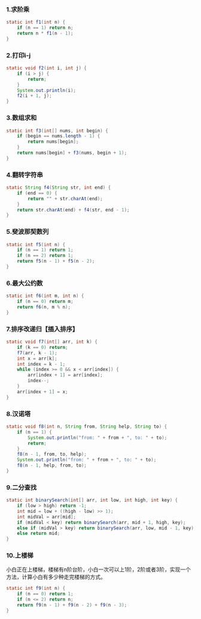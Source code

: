 ### 1.求阶乘

```java
static int f1(int n) {
    if (n == 1) return n;
    return n * f1(n - 1);
}
```

### 2.打印i-j

```java
static void f2(int i, int j) {
    if (i > j) {
        return;
    }
    System.out.println(i);
    f2(i + 1, j);
}
```

### 3.数组求和

```java
static int f3(int[] nums, int begin) {
    if (begin == nums.length - 1) {
        return nums[begin];
    }
    return nums[begin] + f3(nums, begin + 1);
}
```

### 4.翻转字符串

```java
static String f4(String str, int end) {
    if (end == 0) {
        return "" + str.charAt(end);
    }
    return str.charAt(end) + f4(str, end - 1);
}
```

### 5.斐波那契数列

```java
static int f5(int n) {
    if (n == 1) return 1;
    if (n == 2) return 1;
    return f5(n - 1) + f5(n - 2);
}
```

### 6.最大公约数

```java
static int f6(int m, int n) {
    if (n == 0) return m;
    return f6(n, m % n);
}
```

### 7.排序改递归【插入排序】

```java
static void f7(int[] arr, int k) {
    if (k == 0) return;
    f7(arr, k - 1);
    int x = arr[k];
    int index = k - 1;
    while (index >= 0 && x < arr[index]) {
        arr[index + 1] = arr[index];
        index--;
    }
    arr[index + 1] = x;
}
```

### 8.汉诺塔

```java
static void f8(int n, String from, String help, String to) {
    if (n == 1) {
        System.out.println("from: " + from + ", to: " + to);
        return;
    }
    f8(n - 1, from, to, help);
    System.out.println("from: " + from + ", to: " + to);
    f8(n - 1, help, from, to);
}
```

### 9.二分查找

```java
static int binarySearch(int[] arr, int low, int high, int key) {
    if (low > high) return -1;
    int mid = low + ((high - low) >> 1);
    int midVal = arr[mid];
    if (midVal < key) return binarySearch(arr, mid + 1, high, key);
    else if (midVal > key) return binarySearch(arr, low, mid - 1, key);
    else return mid;
}
```

### 10.上楼梯

小白正在上楼梯，楼梯有n阶台阶，小白一次可以上1阶，2阶或者3阶，实现一个方法，计算小白有多少种走完楼梯的方式。

```java
static int f9(int n) {
    if (n == 0) return 1;
    if (n <= 2) return n;
    return f9(n - 1) + f9(n - 2) + f9(n - 3);
}
```